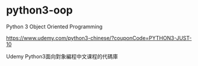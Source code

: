 # python3-oop
Python 3 Object Oriented Programming

https://www.udemy.com/python3-chinese/?couponCode=PYTHON3-JUST-10

Udemy Python3面向對象編程中文课程的代碼庫
